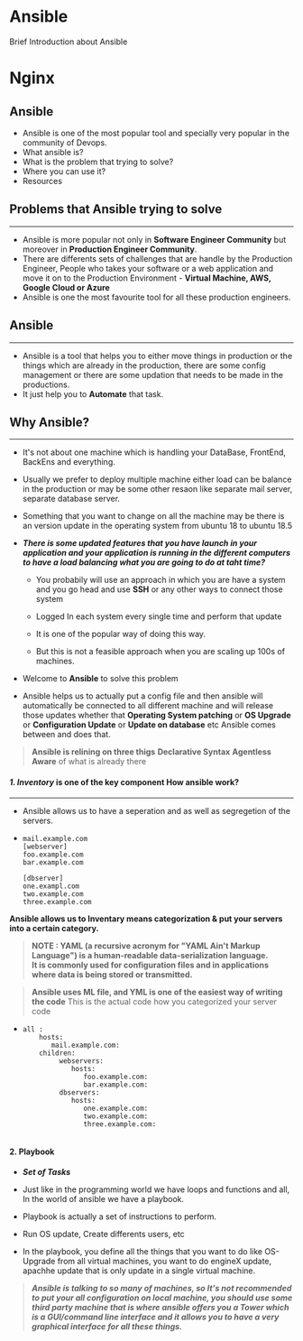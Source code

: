 # Ansible
Brief Introduction about Ansible

# Nginx
  

## **Ansible**
- Ansible is one of the most popular tool and specially very popular in the community of Devops.
- What ansible is?
- What is the problem that trying to solve?
- Where you can use it?
- Resources

## **Problems that Ansible trying to solve**
***
- Ansible is more popular not only in **Software Engineer Community** but moreover in **Production Engineer Community**.
- There are differents sets of challenges that are handle by the Production Engineer, People who takes your software or a web application and move it on to the Production Environment - **Virtual Machine, AWS, Google Cloud or Azure**
- Ansible is one the most favourite tool for all these production engineers.


## **Ansible**
***
- Ansible is a tool that helps you to either move things in production or the things which are already in the production, there are some config management or there are some updation that needs to be made in the productions.
- It just help you to **Automate** that task.


## **Why Ansible?**
***
- It's not about one machine which is handling your DataBase, FrontEnd, BackEns and everything.

- Usually we prefer to deploy multiple machine either load can be balance in the production or may be some other resaon like separate mail server, separate database server.

- Something that you want to change on all the machine may be there is an version update in the operating system from ubuntu 18 to ubuntu 18.5

- ***There is some updated features that you have launch in your application and your application is running in the different computers to have a load balancing what you are going to do at taht time?***
  - You probabily will use an approach in which you are have a system and you go head and  use **SSH** or any other ways to connect those system
  
  - Logged In each system every single time and perform that update
  
  - It is one of the popular way of doing this way.
  
  - But this is not a feasible approach when you are scaling up 100s of machines.

- Welcome to **Ansible** to solve this problem

- Ansible helps us to actually put a config file and then ansible will automatically be connected to all different machine and will release  those updates whether that **Operating System patching** or **OS Upgrade** or **Configuration Update** or **Update on database** etc Ansible comes between and does that.

> **Ansible is relining on three thigs**
> **Declarative Syntax**
>  **Agentless**
>  **Aware** of what is already there 

#### ***1. Inventory*** is one of the key component How ansible work?
***
- Ansible allows us to have a seperation and as well as segregetion of the servers.
- ```ansible
  mail.example.com
  [webserver]
  foo.example.com
  bar.example.com
  
  [dbserver]
  one.exampl.com
  two.example.com
  three.example.com
  ```

**Ansible allows us to Inventary means categorization & put your servers  into a certain category.**

>  **NOTE : YAML (a recursive acronym for "YAML Ain't Markup Language") is a human-readable data-serialization language.\
   It is commonly used for configuration files and in applications where data is being stored or transmitted.**


>  **Ansible uses ML file, and YML is one of the easiest way of writing the code**
> This is the actual code how you categorized your server code

- ```ansible
  all :
      hosts:
         mail.example.com:
      children:
           webservers:
              hosts:
                 foo.example.com:
                 bar.example.com:
           dbservers:
              hosts:
                 one.example.com:
                 two.example.com:
                 three.example.com:
                                  
   ```
 
#### **2. Playbook**

- ***Set of Tasks***

- Just like in the programming world we have loops and functions and all, In the world of ansible we have a playbook.

- Playbook is actually a set of instructions to perform.

- Run OS update, Create differents users, etc

- In the playbook, you define all the things that you want to do like OS-Upgrade from all virtual machines, you want to do engineX update, apachhe update that is only update in a single virtual machine.

> ***Ansible is talking to so many of machines, so It's not recommended to put your all configuration on local machine, you should use some third party machine that is where ansible offers you a **Tower** which is a GUI/command line interface and it allows you to have a very graphical interface for all these things.***

